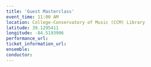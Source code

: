 ```yaml
---
title: 'Guest Masterclass'
event_time: 11:00 AM
location: College-Conservatory of Music (CCM) Library
latitude: 39.1295411
longitude: -84.5193906
performance_url: 
ticket_information_url: 
ensemble: 
conductor: 
---
```


